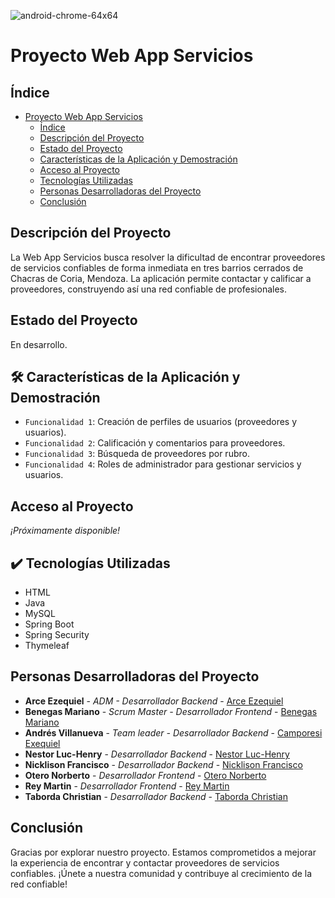 ![android-chrome-64x64](https://github.com/EzeArc/Servi-Proff/assets/128533941/e994b874-d93d-411d-97ee-d1248084bd36) <h1> Proyecto Web App Servicios </h1> 

## Índice

- [Proyecto Web App Servicios](#proyecto-web-app-servicios)
  - [Índice](#índice)
  - [Descripción del Proyecto](#descripción-del-proyecto)
  - [Estado del Proyecto](#estado-del-proyecto)
  - [Características de la Aplicación y Demostración](#características-de-la-aplicación-y-demostración)
  - [Acceso al Proyecto](#acceso-al-proyecto)
  - [Tecnologías Utilizadas](#tecnologías-utilizadas)
  - [Personas Desarrolladoras del Proyecto](#personas-desarrolladoras)
  - [Conclusión](#conclusión)

## Descripción del Proyecto

La Web App Servicios busca resolver la dificultad de encontrar proveedores de servicios confiables de forma inmediata en tres barrios cerrados de Chacras de Coria, Mendoza. La aplicación permite contactar y calificar a proveedores, construyendo así una red confiable de profesionales.

## Estado del Proyecto

En desarrollo.

## 🛠️ Características de la Aplicación y Demostración
- `Funcionalidad 1`: Creación de perfiles de usuarios (proveedores y usuarios).
- `Funcionalidad 2`: Calificación y comentarios para proveedores.
- `Funcionalidad 3`: Búsqueda de proveedores por rubro.
- `Funcionalidad 4`: Roles de administrador para gestionar servicios y usuarios.

## Acceso al Proyecto

*¡Próximamente disponible!*

## ✔️ Tecnologías Utilizadas

- HTML
- Java
- MySQL
- Spring Boot
- Spring Security
- Thymeleaf

## Personas Desarrolladoras del Proyecto

* **Arce Ezequiel** - *ADM - Desarrollador Backend* - [Arce Ezequiel]([https://github.com/EzeArc])
* **Benegas Mariano** - *Scrum Master - Desarrollador Frontend* - [Benegas Mariano]([https://github.com/m4ri4no33])
* **Andrés Villanueva** - *Team leader - Desarrollador Backend* - [Camporesi Exequiel]([https://github.com/ExequielLP])
* **Nestor Luc-Henry** - *Desarrollador Backend* - [Nestor Luc-Henry]([https://github.com/lucawakeup])
* **Nicklison Francisco** - *Desarrollador Backend* - [Nicklison Francisco]([https://github.com/frannik])
* **Otero Norberto** - *Desarrollador Frontend* - [Otero Norberto]([https://github.com/0Grow])
* **Rey Martin** - *Desarrollador Frontend* - [Rey Martin]([https://github.com/Blue210])
* **Taborda Christian** - *Desarrollador Backend* - [Taborda Christian]([https://github.com/christian2711])

## Conclusión

Gracias por explorar nuestro proyecto. Estamos comprometidos a mejorar la experiencia de encontrar y contactar proveedores de servicios confiables. ¡Únete a nuestra comunidad y contribuye al crecimiento de la red confiable!






